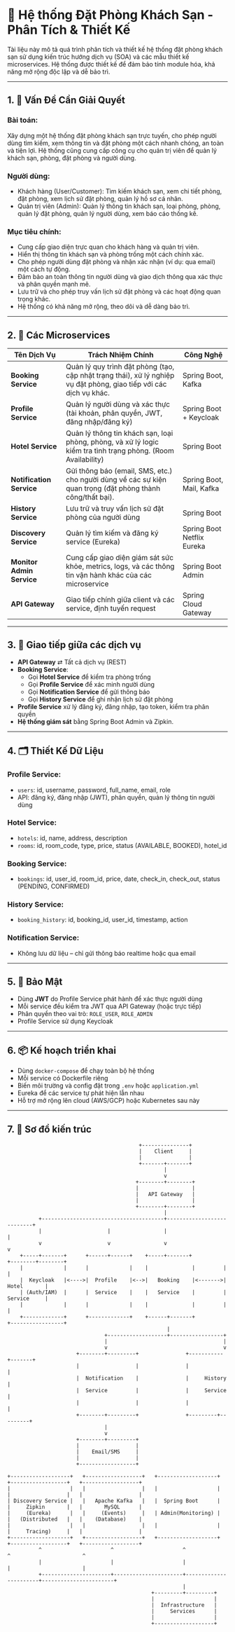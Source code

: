 # 🏨 Hệ thống Đặt Phòng Khách Sạn - Phân Tích & Thiết Kế

Tài liệu này mô tả quá trình phân tích và thiết kế hệ thống đặt phòng khách sạn sử dụng kiến trúc hướng dịch vụ (SOA) và các mẫu thiết kế microservices. Hệ thống được thiết kế để đảm bảo tính module hóa, khả năng mở rộng độc lập và dễ bảo trì.

---

## 1. 🎯 Vấn Đề Cần Giải Quyết

### Bài toán:
Xây dựng một hệ thống đặt phòng khách sạn trực tuyến, cho phép người dùng tìm kiếm, xem thông tin và đặt phòng một cách nhanh chóng, an toàn và tiện lợi. Hệ thống cũng cung cấp công cụ cho quản trị viên để quản lý khách sạn, phòng, đặt phòng và người dùng.

### Người dùng:
- Khách hàng (User/Customer): Tìm kiếm khách sạn, xem chi tiết phòng, đặt phòng, xem lịch sử đặt phòng, quản lý hồ sơ cá nhân.
- Quản trị viên (Admin): Quản lý thông tin khách sạn, loại phòng, phòng, quản lý đặt phòng, quản lý người dùng, xem báo cáo thống kê.

### Mục tiêu chính:
- Cung cấp giao diện trực quan cho khách hàng và quản trị viên.
- Hiển thị thông tin khách sạn và phòng trống một cách chính xác.
- Cho phép người dùng đặt phòng và nhận xác nhận (ví dụ: qua email) một cách tự động.
- Đảm bảo an toàn thông tin người dùng và giao dịch thông qua xác thực và phân quyền mạnh mẽ.
- Lưu trữ và cho phép truy vấn lịch sử đặt phòng và các hoạt động quan trọng khác.
- Hệ thống có khả năng mở rộng, theo dõi và dễ dàng bảo trì.

---

## 2. 🧩 Các Microservices

| Tên Dịch Vụ              | Trách Nhiệm Chính                                                                                                  | Công Nghệ                  |
|--------------------------|--------------------------------------------------------------------------------------------------------------------|----------------------------|
| **Booking Service**      | Quản lý quy trình đặt phòng (tạo, cập nhật trạng thái), xử lý nghiệp vụ đặt phòng, giao tiếp với các dịch vụ khác. | Spring Boot, Kafka         |
| **Profile Service**      | Quản lý người dùng và xác thực (tài khoản, phân quyền, JWT, đăng nhập/đăng ký)                                     | Spring Boot + Keycloak     |
| **Hotel Service**        | Quản lý thông tin khách sạn, loại phòng, phòng, và xử lý logic kiểm tra tình trạng phòng. (Room Availability)      | Spring Boot                |
| **Notification Service** | Gửi thông báo (email, SMS, etc.) cho người dùng về các sự kiện quan trọng (đặt phòng thành công/thất bại).         | Spring Boot, Mail, Kafka          |
| **History Service**      | Lưu trữ và truy vấn lịch sử đặt phòng của người dùng                                                               | Spring Boot                |
| **Discovery Service**    | Quản lý tìm kiếm và đăng ký service (Eureka)                                                                       | Spring Boot Netflix Eureka |
| **Monitor Admin Service**    | Cung cấp giao diện giám sát sức khỏe, metrics, logs, và các thông tin vận hành khác của các microservice           | Spring Boot Admin |
| **API Gateway**          | Giao tiếp chính giữa client và các service, định tuyến request                                                     | Spring Cloud Gateway       |

---

## 3. 🔄 Giao tiếp giữa các dịch vụ

- **API Gateway** ⇄ Tất cả dịch vụ (REST)
- **Booking Service**:
  - Gọi **Hotel Service** để kiểm tra phòng trống
  - Gọi **Profile Service** để xác minh người dùng
  - Gọi **Notification Service** để gửi thông báo
  - Gọi **History Service** để ghi nhận lịch sử đặt phòng
- **Profile Service** xử lý đăng ký, đăng nhập, tạo token, kiểm tra phân quyền
- **Hệ thống giám sát** bằng Spring Boot Admin và Zipkin.
---

## 4. 🗂️ Thiết Kế Dữ Liệu

### Profile Service:
- `users`: id, username, password, full_name, email, role
- API: đăng ký, đăng nhập (JWT), phân quyền, quản lý thông tin người dùng

### Hotel Service:
- `hotels`: id, name, address, description
- `rooms`: id, room_code, type, price, status (AVAILABLE, BOOKED), hotel_id

### Booking Service:
- `bookings`: id, user_id, room_id, price, date, check_in, check_out, status (PENDING, CONFIRMED)

### History Service:
- `booking_history`: id, booking_id, user_id, timestamp, action

### Notification Service:
- Không lưu dữ liệu – chỉ gửi thông báo realtime hoặc qua email

---

## 5. 🔐 Bảo Mật

- Dùng **JWT** do Profile Service phát hành để xác thực người dùng
- Mỗi service đều kiểm tra JWT qua API Gateway (hoặc trực tiếp)
- Phân quyền theo vai trò: `ROLE_USER`, `ROLE_ADMIN`
- Profile Service sử dụng Keycloak 

---

## 6. 📦 Kế hoạch triển khai

- Dùng `docker-compose` để chạy toàn bộ hệ thống
- Mỗi service có Dockerfile riêng
- Biến môi trường và config đặt trong `.env` hoặc `application.yml`
- Eureka để các service tự phát hiện lẫn nhau
- Hỗ trợ mở rộng lên cloud (AWS/GCP) hoặc Kubernetes sau này

---

## 7. 🧭 Sơ đồ kiến trúc

                                
                                              +---------------+
                                              |    Client     |
                                              |               |   
                                              +-------+-------+   
                                                      |           
                                                      v           
                                             +--------+--------+ 
                                             |                 | 
                                             |   API Gateway   | 
                                             |                 | 
                                             +--------+--------+ 
                                                      |          
              +---------------------------------------+---------------------------+
              |                     |                 |                           |
              v                     v                 v                           v
        +-----+-------+      +------+------+    +-----+-------+          +--------+--------+
        |             |      |             |    |              |         |                 |
        |  Keycloak   |<---->|  Profile    |<-->|   Booking    |<------->|     Hotel       |
        | (Auth/IAM)  |      |  Service    |    |   Service    |         |     Service     |
        |             |      |             |    |              |         |                 |
        +-------------+      +-------------+    +------+-------+         +-----------------+
                                                       |
                                   +-------------------+-----------------+
                                   |                                     |
                                   v                                     v
                          +--------+---------+               +-----------+-------+
                          |                  |               |                   |
                          |  Notification    |               |     History       |
                          |  Service         |               |     Service       |
                          |                  |               |                   |
                          +--------+---------+               +---------+---------+
                                   |                                  
                                   v                            
                          +--------+---------+               
                          |                  |             
                          |    Email/SMS     |              
                          |                  |              
                          +------------------+               
                      
    +-------------------+   +------------------+   +-------------------+   +------------------+   +------------------+   
    |                   |   |                  |   |                   |   |                  |   |                  | 
    | Discovery Service |   |   Apache Kafka   |   |  Spring Boot      |   |     Zipkin       |   |       MySQL      | 
    |     (Eureka)      |   |     (Events)     |   | Admin(Monitoring) |   |   (Distributed   |   |    (Database)    |
    |                   |   |                  |   |                   |   |     Tracing)     |   |                  |
    +-------------------+   +------------------+   +-------------------+   +------------------+   +------------------+  
              ^                      ^                      ^                       ^                       ^
              |                      |                      |                       |                       |
              +----------------------+----------------------+-----------------------+-----------------------+
                                                            |
                                                  +---------+---------+
                                                  |                   |
                                                  |  Infrastructure   |
                                                  |     Services      |
                                                  |                   |
                                                  +-------------------+
